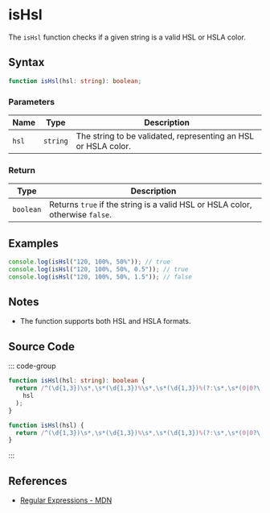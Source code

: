 # isHsl

The `isHsl` function checks if a given string is a valid HSL or HSLA color.

## Syntax

```typescript
function isHsl(hsl: string): boolean;
```

### Parameters

| Name  | Type    | Description                                    |
|-------|---------|------------------------------------------------|
| `hsl` | `string`| The string to be validated, representing an HSL or HSLA color. |

### Return

| Type      | Description                                                          |
|-----------|----------------------------------------------------------------------|
| `boolean` | Returns `true` if the string is a valid HSL or HSLA color, otherwise `false`. |

## Examples

```typescript
console.log(isHsl("120, 100%, 50%")); // true
console.log(isHsl("120, 100%, 50%, 0.5")); // true
console.log(isHsl("120, 100%, 50%, 1.5")); // false
```

## Notes

- The function supports both HSL and HSLA formats.

## Source Code

::: code-group
```typescript
function isHsl(hsl: string): boolean {
  return /^(\d{1,3})\s*,\s*(\d{1,3})%\s*,\s*(\d{1,3})%(?:\s*,\s*(0|0?\.\d{1,2}|1(?:\.0{1,2})?))?$/.test(
    hsl
  );
}
```

```javascript
function isHsl(hsl) {
  return /^(\d{1,3})\s*,\s*(\d{1,3})%\s*,\s*(\d{1,3})%(?:\s*,\s*(0|0?\.\d{1,2}|1(?:\.0{1,2})?))?$/.test(hsl);
}
```
:::

## References

- [Regular Expressions - MDN](https://developer.mozilla.org/en-US/docs/Web/JavaScript/Guide/Regular_Expressions)